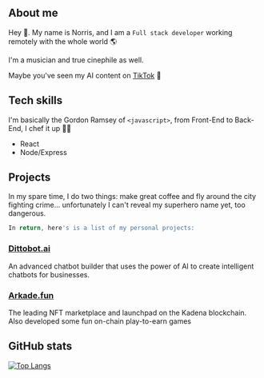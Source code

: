 ## About me
Hey 👋. My name is Norris, and I am a `Full stack developer` working remotely with the whole world 🌎

I'm a musician and true cinephile as well.

Maybe you've seen my AI content on [TikTok](https://tiktok.com/@norrizzy) 👀

## Tech skills
I'm basically the Gordon Ramsey of `<javascript>`, from Front-End to Back-End, I chef it up 👨‍🍳

- React
- Node/Express
  

## Projects
In my spare time, I do two things: make great coffee and fly around the city fighting crime... unfortunately I can't reveal my superhero name yet, too dangerous.

```javascript
In return, here's is a list of my personal projects:
```

### [Dittobot.ai](https://dittobot.ai)
An advanced chatbot builder that uses the power of AI to create intelligent chatbots for businesses.

### [Arkade.fun](https://arkade.fun)
The leading NFT marketplace and launchpad on the Kadena blockchain. Also developed some fun on-chain play-to-earn games


## GitHub stats
[![Top Langs](https://github-readme-stats.vercel.app/api/top-langs/?username=norrischebl&layout=compact)](https://github.com/norrischebl/github-readme-stats)
